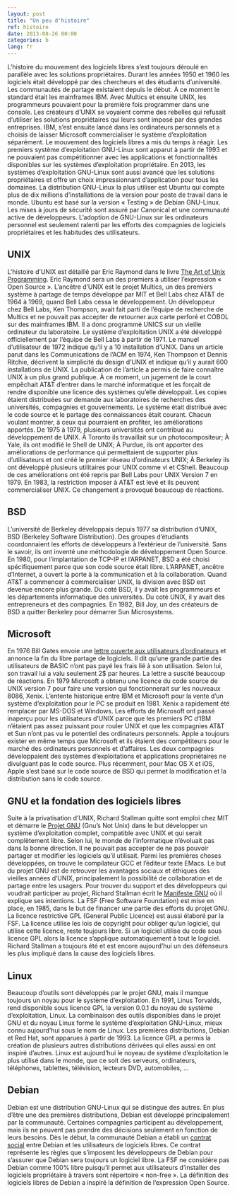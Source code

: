 ```yaml
---
layout: post
title: "Un peu d'histoire"
ref: histoire
date: 2013-08-26 00:00
categories: b
lang: fr
---
```


L’histoire du mouvement des logiciels libres s’est toujours déroulé en parallèle avec les solutions propriétaires. Durant les années 1950 et 1960 les logiciels était développé par des chercheurs et des étudiants d’université. Les communautés de partage existaient depuis le début. À ce moment le standard était les mainframes IBM. Avec Multics et ensuite UNIX, les programmeurs pouvaient pour la première fois programmer dans une console. Les créateurs d’UNIX se voyaient comme des rebelles qui refusait d’utiliser les solutions propriétaires qui leurs sont imposé par des grandes entreprises. IBM, s’est ensuite lancé dans les ordinateurs personnels et a choisis de laisser Microsoft commercialiser le système d’exploitation séparément. Le mouvement des logiciels libres a mis du temps à réagir. Les premiers système d’exploitation GNU-Linux sont apparut à partir de 1993 et ne pouvaient pas compétitionner avec les applications et fonctionnalités disponibles sur les systèmes d’exploitation propriétaire. En 2013, les systèmes d’exploitation GNU-Linux sont aussi avancé que les solutions propriétaires et offre un choix impressionnant d’application pour tous les domaines. La distribution GNU-Linux la plus utiliser est Ubuntu qui compte plus de dix millions d’installations de la version pour poste de travail dans le monde. Ubuntu est basé sur la version « Testing » de Debian GNU-Linux. Les mises à jours de sécurité sont assuré par Canonical et une communauté active de développeurs. L’adoption de GNU-Linux sur les ordinateurs personnel est seulement ralenti par les efforts des compagnies de logiciels propriétaires et les habitudes des utilisateurs.

## UNIX

L’histoire d’UNIX est détaillé par Eric Raymond dans le livre [The Art of Unix Programming](http://www.faqs.org/docs/artu/ch02s01.html).  Eric Raymond sera un des premiers à utiliser l’expression « Open Source ». L’ancêtre d’UNIX est le projet Multics, un des premiers système à partage de temps développé par MIT et Bell Labs chez AT&T de 1964 à 1969, quand Bell Labs cessa le développement. Un développeur chez Bell Labs, Ken Thompson, avait fait parti de l’équipe de recherche de Multics et ne pouvait pas accepter de retourner aux carte perforé et COBOL sur des mainframes IBM. Il a donc programmé UNICS sur un vieille ordinateur du laboratoire. Le système d’exploitation UNIX a été développé officiellement par l’équipe de Bell Labs à partir de 1971. Le manuel d’utilisateur de 1972 indique qu’il y a 10 installation d’UNIX. Dans un article parut dans les Communications de l’ACM en 1974, Ken Thompson et Dennis Ritchie, décrivent la simplicité du design d’UNIX et indique qu’il y aurait 600 installations de UNIX.  La publication de l’article a permis de faire connaître UNIX à un plus grand publique.
À ce moment, un jugement de la court empêchait AT&T d’entrer dans le marché informatique et les forçait de rendre disponible une licence des systèmes qu’elle développait. Les copies étaient distribuées sur demande aux laboratoires de recherches des universités, compagnies et gouvernements. Le système était distribué avec le code source et le partage des connaissances était courant. Chacun voulant montrer, à ceux qui pourraient en profiter, les améliorations apportés. De 1975 à 1979, plusieurs universités ont contribué au développement de UNIX. À Toronto ils travaillait sur un photocompositeur; À Yale, ils ont modifié le Shell de UNIX; À Purdue, ils ont apporter des améliorations de performance qui permettaient de supporter plus d’utilisateurs et ont créé le premier réseau d’ordinateurs UNIX; À Berkeley ils ont développé plusieurs utilitaires pour UNIX comme vi et CShell. Beaucoup de ces améliorations ont été repris par Bell Labs pour UNIX Version 7 en 1979. En 1983, la restriction imposer à AT&T est levé et ils peuvent commercialiser UNIX. Ce changement a provoqué beaucoup de réactions.

## BSD

L’université de Berkeley développais depuis 1977 sa distribution d’UNIX, BSD (Berkeley Software Distribution). Des groupes d’étudiants coordonnaient les efforts de développeurs à l’extérieur de l’université. Sans le savoir, ils ont inventé une méthodologie de développement Open Source. En 1980, pour l’implantation de TCP-IP et l’ARPANET, BSD a été choisi spécifiquement parce que son code source était libre. L’ARPANET, ancêtre d’Internet, a ouvert la porte à la communication et à la collaboration. Quand AT&T a commencer à commercialiser UNIX, la division avec BSD est devenue encore plus grande. Du coté BSD, il y avait les programmeurs et les départements informatique des universités. Du coté UNIX, il y avait des entrepreneurs et des compagnies. En 1982, Bill Joy, un des créateurs de BSD a quitter Berkeley pour démarrer Sun Microsystems.

## Microsoft

En 1976 Bill Gates envoie une [lettre ouverte aux utilisateurs d’ordinateurs](http://www.digibarn.com/collections/newsletters/homebrew/V2_01/gatesletter.html) et annonce la fin du libre partage de logiciels.  Il dit qu’une grande partie des utilisateurs de BASIC n’ont pas payé les frais lié à son utilisation. Selon lui, son travail lui a valu seulement 2$ par heures. La lettre a suscité beaucoup de réactions. En 1979 Microsoft a obtenu une licence du code source de UNIX version 7 pour faire une version qui fonctionnerait sur les nouveaux 8086, Xenix. L’entente historique entre IBM et Microsoft pour la vente d’un système d’exploitation pour le PC se produit en 1981. Xenix a rapidement été remplacer par MS-DOS et Windows. Les efforts de Microsoft ont passé inaperçu pour les utilisateurs d’UNIX parce que les premiers PC d’IBM n’étaient pas assez puissant pour rouler UNIX et que les compagnies AT&T et Sun n’ont pas vu le potentiel des ordinateurs personnels.
Apple a toujours exister en même temps que Microsoft et ils étaient des compétiteurs pour le marché des ordinateurs personnels et d’affaires. Les deux compagnies développaient des systèmes d’exploitations et applications propriétaires ne divulguant pas le code source. Plus récemment, pour Mac OS X et iOS, Apple s’est basé sur le code source de BSD qui permet la modification et la distribution sans le code source.

## GNU et la fondation des logiciels libres

Suite à la privatisation d’UNIX, Richard Stallman quitte sont emploi chez MIT et démarre le [Projet GNU](http://www.gnu.org/gnu/thegnuproject.fr.html) (Gnu’s Not Unix) dans le but développer un système d’exploitation complet, compatible avec UNIX et qui serait complètement libre.  Selon lui, le monde de l’informatique n’évoluait pas dans la bonne direction. Il ne pouvait pas accepter de ne pas pouvoir partager et modifier les logiciels qu’il utilisait. Parmi les premières choses développées, on trouve le compilateur GCC et l’éditeur texte EMacs. Le but du projet GNU est de retrouver les avantages sociaux et éthiques des vieilles années d’UNIX, principalement la possibilité de collaboration et de partage entre les usagers. Pour trouver du support et des développeurs qui voudrait participer au projet, Richard Stallman écrit le [Manifeste GNU](http://www.gnu.org/gnu/manifesto.fr.html) où il explique ses intentions.
La FSF (Free Software Foundation) est mise en place, en 1985, dans le but de financer une partie des efforts du projet GNU. La licence restrictive GPL (General Public Licence) est aussi élaboré par la FSF. La licence utilise les lois de copyright pour obliger qu’un logiciel, qui utilise cette licence, reste toujours libre. Si un logiciel utilise du code sous licence GPL alors la licence s’applique automatiquement à tout le logiciel. Richard Stallman a toujours été et est encore aujourd’hui un des défenseurs les plus impliqué dans la cause des logiciels libres.

## Linux

Beaucoup d’outils sont développés par le projet GNU, mais il manque toujours un noyau pour le système d’exploitation. En 1991, Linus Torvalds, rend disponible sous licence GPL la version 0.0.1 du noyau de système d’exploitation, Linux. La combinaison des outils disponibles dans le projet GNU et du noyau Linux forme le système d’exploitation GNU-Linux, mieux connu aujourd’hui sous le nom de Linux. Les premières distributions, Debian et Red Hat, sont apparues à partir de 1993. La licence GPL a permis la création de plusieurs autres distributions dérivées qui elles aussi en ont inspiré d’autres.  Linux est aujourd’hui le noyeau de système d’exploitation le plus utilisé dans le monde, que ce soit des serveurs, ordinateurs, téléphones, tablettes, télévision, lecteurs DVD, automobiles, …

## Debian

Debian est une distribution GNU-Linux qui se distingue des autres. En plus d’être une des premières distributions, Debian est développé principalement par la communauté. Certaines compagnies participent au développement, mais ils ne peuvent pas prendre des décisions seulement en fonction de leurs besoins. Dès le début, la communauté Debian a établi un [contrat social](http://www.debian.org/social_contract) entre Debian et les utilisateurs de logiciels libres. Ce contrat représente les règles que s’imposent les développeurs de Debian pour s’assurer que Debian sera toujours un logiciel libre. La FSF ne considère pas Debian comme 100% libre puisqu’il permet aux utilisateurs d’installer des logiciels propriétaire à travers sont répertoire « non-free ». La définition des logiciels libres de Debian a inspiré la définition de l’expression Open Source.


